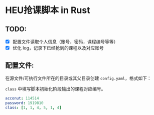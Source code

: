 # HEU抢课脚本 in Rust

## TODO:

- [x] 配置文件读取个人信息（账号，密码，课程编号等等）
- [x] 优化 log，记录下已经抢到的课程以及对应账号

## 配置文件:

在源文件/可执行文件所在的目录或其父目录创建 `config.yaml`，格式如下：

`class` 中填写脚本初始化阶段输出的课程对应编号。
```yaml
acconut: 114514
password: 1919810
class: [1, 1, 4, 5, 1, 4]
```
